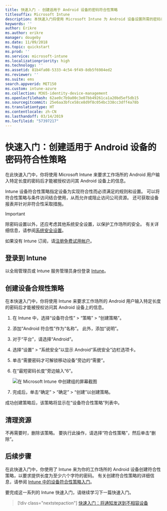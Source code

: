 ```yaml
---
title: 快速入门 - 创建适用于 Android 设备的密码符合性策略
titlesuffix: Microsoft Intune
description: 本快速入门将使用 Microsoft Intune 为 Android 设备设置所需的密码长度。
keywords: ''
author: Erikre
ms.author: erikre
manager: dougeby
ms.date: 11/09/2018
ms.topic: quickstart
ms.prod: ''
ms.service: microsoft-intune
ms.localizationpriority: high
ms.technology: ''
ms.assetid: 81b4fa08-5333-4c54-9f49-8db5f6984ed2
ms.reviewer: ''
ms.suite: ems
search.appverid: MET150
ms.custom: intune-azure
ms.collection: M365-identity-device-management
ms.openlocfilehash: 62ae0c7b9a00c3e07bb49261ca1a20bd5ef5db15
ms.sourcegitcommit: 25e6aa3bfce58ce8d9f8c054bc338cc3dff4a78b
ms.translationtype: HT
ms.contentlocale: zh-CN
ms.lasthandoff: 03/14/2019
ms.locfileid: "57397217"
---
```

# <a name="quickstart-create-a-password-compliance-policy-for-android-devices"></a>快速入门：创建适用于 Android 设备的密码符合性策略

在此快速入门中，你将使用 Microsoft Intune 来要求工作场所的 Android 用户输入特定长度的密码后才能被授权访问其 Android 设备上的信息。 

Intune 设备符合性策略指定设备为实现符合性而必须满足的规则和设置。 可以将符合性策略与条件访问结合使用，从而允许或阻止访问公司资源。 还可获取设备报表并针对非符合性采取措施。

> [!IMPORTANT]
> 除密码设置以外，还应考虑其他系统安全设置，以保护工作场所的安全。 有关详细信息，请参阅[系统安全设置](compliance-policy-create-android-for-work.md#system-security-settings)。

如果没有 Intune 订阅，请[注册免费试用帐户](free-trial-sign-up.md)。

## <a name="sign-in-to-intune"></a>登录到 Intune

以全局管理员或 Intune 服务管理员身份登录 [Intune](https://aka.ms/intuneportal)。 

## <a name="create-a-device-compliance-policy"></a>创建设备合规性策略

在本快速入门中，你将使用 Intune 来要求工作场所的 Android 用户输入特定长度的密码后才能被授权访问其 Android 设备上的信息。

1. 在 Intune 中，选择“设备符合性” > “策略” > “创建策略”。
2. 添加“Android 符合性”作为“名称”。 此外，添加“说明”。
3. 对于“平台”，请选择“Android”。 
4. 选择“设置” > “系统安全”以显示 Android“系统安全”边栏选项卡。
5. 单击“需要密码才可解锁移动设备”旁边的“需要”。
6. 在“最短密码长度”旁边输入“6”。 

    ![在 Microsoft Intune 中创建组的屏幕截图](media/quickstart-set-password-length-android/quickstart-set-password-length-android-01.png)

7. 完成后，单击“确定” > “确定” > “创建”以创建策略。

成功创建策略后，该策略将显示在“设备符合性策略”列表中。 

## <a name="clean-up-resources"></a>清理资源

不再需要时，删除该策略。 要执行此操作，请选择“符合性策略”，然后单击“删除”。

## <a name="next-steps"></a>后续步骤

在此快速入门中，你使用了 Intune 来为你的工作场所的 Android 设备创建符合性策略，以要求提供长度为至少六个字符的密码。 有关创建符合性策略的详细信息，请参阅 [Intune 中的设备符合性策略入门](device-compliance-get-started.md)。

要完成这一系列的 Intune 快速入门，请继续学习下一篇快速入门。

> [!div class="nextstepaction"]
> [快速入门：将通知发送到不相容设备](quickstart-send-notification.md)
